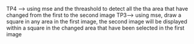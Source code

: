 TP4 --> using mse and the threashold to detect all the tha area that have changed from the first to the second image 
TP3--> using mse, draw a square in any area in the first image, the second image will be displayed within a square in the changed area that have 
been selected in the first image 
